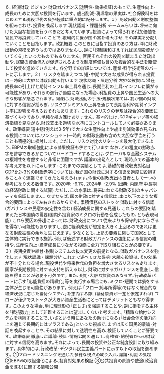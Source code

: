 ６. 経済財政
ビジョン
財政ガバナンス(透明性･効果検証)のもとで､生産性向上･成長のために大胆な投資を行います｡
歳出削減･税収増の果実は､社会保険料をはじめとする現役世代の負担軽減に重点的に配分します｡
１）財政出動と制度整備を組み合わせ､投資を喚起します
現状認識・課題分析
チームみらいは､将来に向けた大胆な投資を行うべきだと考えています｡投資によって得られる付加価値を官民で再投資していくことで､複利的に我が国の富を増大させ､その果実を分配していくことを目指します｡
政策概要
このときに目指す投資のあり方は､単に財政出動の規模を追うものではありませんし､逆に｢規制緩和さえすれば民間投資がついてくる｣といったものでもありません｡
官民それぞれの役割を踏まえた財政出動や､民間の資金流入が促進されるような制度整備も含めた複合的な手法を駆使して投資を進めていきます｡
各分野での詳細については､産業･科学技術等のパートに示します｡
２） リスクを踏まえつつ､短･中期で大きな成果が得られる投資は一時的に大胆な財政出動も行います
現状認識・課題分析
大胆な投資は､潜在成長率の引上げと期待インフレ率上昇を通じ､長期金利の上昇･インフレに繋がる可能性があり､それらの進行が過度になった場合､利払費の上昇や国民生活への大きな影響が懸念されます｡
同様に､財政出動の手法･規模次第では､我が国の財政に対する信認が揺らぎ､リスクプレミアムの上昇を通じて長期金利や期待インフレ率に影響を与えるおそれもあります｡
これらのリスクの発現は複合的な要因に基づくものであり､単純な処方箋はありません｡ 基本的には､GDPギャップ等の経済指標を見ながら､財政支出を適切な水準にコントロールしていく必要があります｡
政策概要
短中期(例えば3-5年)で大きな生産性向上や歳出削減効果が見られる投資については､ワンショット(一時的)の財政出動も含めた大胆な手当を行うことも積極的に検討します｡
ただし、リスク対比のリターンを最大化できるよう､EBPMの取組強化による効果検証も併せて行います
なお､どの程度の財政赤字を許容できるかについてハードコードすることは､グローバルな金融システムの複雑性を考慮すると非常に困難ですが､議論の出発点として､現時点での基本的な考え方を以下に示します:
これまでの実績としては､基礎的財政収支対名目GDP比2~3%の財政赤字については､我が国の財政に対する信認を過度に毀損することなく運営できてきたと考えられます｡今後の財政支出の目安として一つの参考になりえる数値です｡
2020年: -9.1%, 2024年: -2.9% (出典: 内閣府 中長期の経済財政に関する試算)
ただし､この水準は､将来にわたる財政支出のキャパシティを保証しません｡ なぜならば､国の財政に対する信認は､主に以下のような複合的要因によって左右されるからです｡
累積債務のストック
財政に対する信認(ガバナンスや民意の安定性を含む)
経済成長に関する見通し
これらの要因を踏まえた日本国債の需要(国内外投資家のミクロの行動を合成したもの､とも表現可能)
これら要因の帰趨によっては､財政支出について従来よりも保守的にならざるを得ない可能性もありますし､逆に経済成長が想定を大きく上回るのであれば更なる財政拡張の余地も生じえます｡
少なくとも､上記の要素に関して国家として主体的に実行できる施策､例えば後述する財政ガバナンスの強化による信認の維持や､生産性向上･経済成長につながる投資に全力で取り組むことが必要です｡
３）長期投資や給付･税制システムの抜本変更の前提となる､財政ガバナンスを強化します
現状認識・課題分析
これまで述べてきた長期･大胆な投資は､その効果が不十分となる場合､現役世代や将来世代の負担を増大させるリスクもあります｡国家が長期投資に対する支持を訴える以上､財政に対するガバナンスを徹底し､信認を得ることが必要不可欠です｡
また､長期･大胆な投資のみならず､行政改革パートに示す｢応能負担の精緻化｣等を実行する場合にも､ミクロ･短期では損をする主体が生じる可能性があります｡ 例えば､｢フロー(給与所得等)ではなく総合的な経済状況に応じた給付システム｣を志向する際､(給付原資が一定と仮定すれば) フローが僅少でストックが大きい資産生活者にとってはデメリットともなり得ます｡
このような場合､単に理想形の｢正しさ｣を強調することや､逆に損をする主体を｢抵抗勢力｣として非難することは望ましくないと考えます｡ ｢精緻な給付システムを構築することで､いざという時にあなたの助けになる｣｢社会全体の活力向上を通じて長期的にはプラスである｣といった視点で､まずは広く国民的議論･対話を喚起することや､その結果に対して透明性を高め､検証していくことが肝要です｡
政策概要
徹底した議論･検証･情報公開を通じて､有権者･納税者からの財政に対する信認を高めます｡それによって､長期の投資や公正な制度設計に取り組みます｡
具体的には､行政改革･デジタル民主主義パートに示す以下の取組を進めます｡
①ブロードリスニングを通じた多様な視点の取り入れ､議論･対話の喚起
②EBPMの取組強化による､投資対効果の検証
③公共投資の原資や使途(政治資金を含む)に関する情報公開